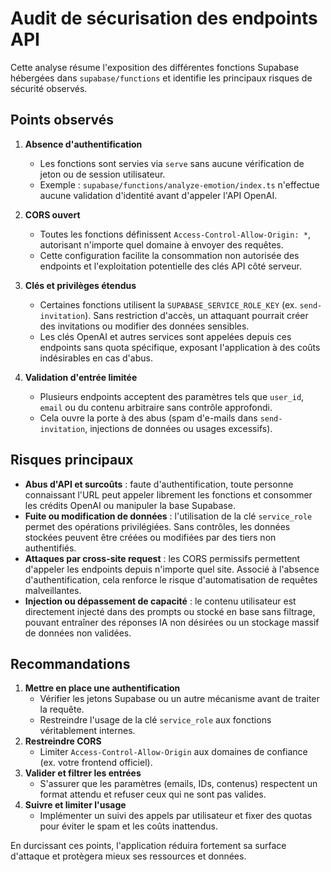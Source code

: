 # Audit de sécurisation des endpoints API

Cette analyse résume l'exposition des différentes fonctions Supabase hébergées dans `supabase/functions` et identifie les principaux risques de sécurité observés.

## Points observés

1. **Absence d'authentification**
   - Les fonctions sont servies via `serve` sans aucune vérification de jeton ou de session utilisateur.
   - Exemple : `supabase/functions/analyze-emotion/index.ts` n'effectue aucune validation d'identité avant d'appeler l'API OpenAI.

2. **CORS ouvert**
   - Toutes les fonctions définissent `Access-Control-Allow-Origin: *`, autorisant n'importe quel domaine à envoyer des requêtes.
   - Cette configuration facilite la consommation non autorisée des endpoints et l'exploitation potentielle des clés API côté serveur.

3. **Clés et privilèges étendus**
   - Certaines fonctions utilisent la `SUPABASE_SERVICE_ROLE_KEY` (ex. `send-invitation`). Sans restriction d'accès, un attaquant pourrait créer des invitations ou modifier des données sensibles.
   - Les clés OpenAI et autres services sont appelées depuis ces endpoints sans quota spécifique, exposant l'application à des coûts indésirables en cas d'abus.

4. **Validation d'entrée limitée**
   - Plusieurs endpoints acceptent des paramètres tels que `user_id`, `email` ou du contenu arbitraire sans contrôle approfondi.
   - Cela ouvre la porte à des abus (spam d'e-mails dans `send-invitation`, injections de données ou usages excessifs).

## Risques principaux

- **Abus d'API et surcoûts** : faute d'authentification, toute personne connaissant l'URL peut appeler librement les fonctions et consommer les crédits OpenAI ou manipuler la base Supabase.
- **Fuite ou modification de données** : l'utilisation de la clé `service_role` permet des opérations privilégiées. Sans contrôles, les données stockées peuvent être créées ou modifiées par des tiers non authentifiés.
- **Attaques par cross-site request** : les CORS permissifs permettent d'appeler les endpoints depuis n'importe quel site. Associé à l'absence d'authentification, cela renforce le risque d'automatisation de requêtes malveillantes.
- **Injection ou dépassement de capacité** : le contenu utilisateur est directement injecté dans des prompts ou stocké en base sans filtrage, pouvant entraîner des réponses IA non désirées ou un stockage massif de données non validées.

## Recommandations

1. **Mettre en place une authentification**
   - Vérifier les jetons Supabase ou un autre mécanisme avant de traiter la requête.
   - Restreindre l'usage de la clé `service_role` aux fonctions véritablement internes.
2. **Restreindre CORS**
   - Limiter `Access-Control-Allow-Origin` aux domaines de confiance (ex. votre frontend officiel).
3. **Valider et filtrer les entrées**
   - S'assurer que les paramètres (emails, IDs, contenus) respectent un format attendu et refuser ceux qui ne sont pas valides.
4. **Suivre et limiter l'usage**
   - Implémenter un suivi des appels par utilisateur et fixer des quotas pour éviter le spam et les coûts inattendus.

En durcissant ces points, l'application réduira fortement sa surface d'attaque et protègera mieux ses ressources et données.
